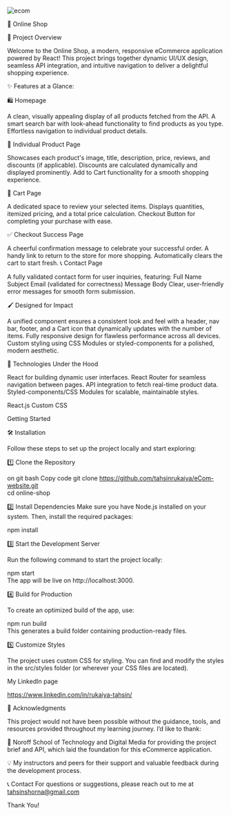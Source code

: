 ![ecom](https://github.com/user-attachments/assets/c641f3ee-bab3-45b3-a896-42ae061a8e2b)

🛒 Online Shop

🌟 Project Overview

Welcome to the Online Shop, a modern, responsive eCommerce application powered by React! This project brings together dynamic UI/UX design, seamless API integration, and intuitive navigation to deliver a delightful shopping experience.

✨ Features at a Glance:

🛍️ Homepage

A clean, visually appealing display of all products fetched from the API.
A smart search bar with look-ahead functionality to find products as you type.
Effortless navigation to individual product details.

📄 Individual Product Page

Showcases each product's image, title, description, price, reviews, and discounts (if applicable).
Discounts are calculated dynamically and displayed prominently.
Add to Cart functionality for a smooth shopping experience.

🛒 Cart Page

A dedicated space to review your selected items.
Displays quantities, itemized pricing, and a total price calculation.
Checkout Button for completing your purchase with ease.

✅ Checkout Success Page

A cheerful confirmation message to celebrate your successful order.
A handy link to return to the store for more shopping.
Automatically clears the cart to start fresh.
📞 Contact Page

A fully validated contact form for user inquiries, featuring:
Full Name
Subject
Email (validated for correctness)
Message Body
Clear, user-friendly error messages for smooth form submission.


🖌️ Designed for Impact

A unified <Layout> component ensures a consistent look and feel with a header, nav bar, footer, and a Cart icon that dynamically updates with the number of items.
Fully responsive design for flawless performance across all devices.
Custom styling using CSS Modules or styled-components for a polished, modern aesthetic.


🚀 Technologies Under the Hood

React for building dynamic user interfaces.
React Router for seamless navigation between pages.
API integration to fetch real-time product data.
Styled-components/CSS Modules for scalable, maintainable styles.

React.js
Custom CSS


Getting Started

🛠️ Installation

Follow these steps to set up the project locally and start exploring:

1️⃣ Clone the Repository

on git bash
Copy code
git clone https://github.com/tahsinrukaiya/eCom-website.git  
cd online-shop

2️⃣ Install Dependencies
Make sure you have Node.js installed on your system. Then, install the required packages:

npm install 

3️⃣ Start the Development Server

Run the following command to start the project locally:

npm start  
The app will be live on http://localhost:3000.

4️⃣ Build for Production

To create an optimized build of the app, use:

npm run build  
This generates a build folder containing production-ready files.

5️⃣ Customize Styles

The project uses custom CSS for styling. You can find and modify the styles in the src/styles folder (or wherever your CSS files are located).


My LinkedIn page

https://www.linkedin.com/in/rukaiya-tahsin/


🤝 Acknowledgments

This project would not have been possible without the guidance, tools, and resources provided throughout my learning journey. I’d like to thank:

🏫 Noroff School of Technology and Digital Media for providing the project brief and API, which laid the foundation for this eCommerce application.

💡 My instructors and peers for their support and valuable feedback during the development process.

📞 Contact For questions or suggestions, please reach out to me at tahsinshorna@gmail.com

Thank You!
